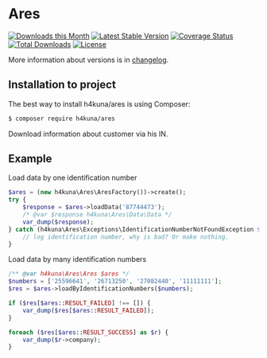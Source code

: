 Ares
====

[![Downloads this Month](https://img.shields.io/packagist/dm/h4kuna/ares.svg)](https://packagist.org/packages/h4kuna/ares)
[![Latest Stable Version](https://poser.pugx.org/h4kuna/ares/v/stable?format=flat)](https://packagist.org/packages/h4kuna/ares)
[![Coverage Status](https://coveralls.io/repos/github/h4kuna/ares/badge.svg?branch=master)](https://coveralls.io/github/h4kuna/ares?branch=master)
[![Total Downloads](https://poser.pugx.org/h4kuna/ares/downloads?format=flat)](https://packagist.org/packages/h4kuna/ares)
[![License](https://poser.pugx.org/h4kuna/ares/license?format=flat)](https://packagist.org/packages/h4kuna/ares)

More information about versions is in [changelog](changelog.md).

Installation to project
-----------------------
The best way to install h4kuna/ares is using Composer:
```sh
$ composer require h4kuna/ares
```

Download information about customer via his IN.

Example
-------

Load data by one identification number

```php
$ares = (new h4kuna\Ares\AresFactory())->create();
try {
    $response = $ares->loadData('87744473');
    /* @var $response h4kuna\Ares\Data\Data */
    var_dump($response);
} catch (h4kuna\Ares\Exceptions\IdentificationNumberNotFoundException $e) {
    // log identification number, why is bad? Or make nothing.
}
```

Load data by many identification numbers

```php
/** @var h4kuna\Ares\Ares $ares */
$numbers = ['25596641', '26713250', '27082440', '11111111'];
$res = $ares->loadByIdentificationNumbers($numbers);

if ($res[$ares::RESULT_FAILED] !== []) {
    var_dump($res[$ares::RESULT_FAILED]);
}

foreach ($res[$ares::RESULT_SUCCESS] as $r) {
    var_dump($r->company);
}
```
